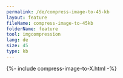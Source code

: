 ```yaml
---
permalink: /de/compress-image-to-45-kb
layout: feature
fileName: compress-image-to-45kb
folderName: feature
tool: imgcompression
lang: de
size: 45
type: kb
---
```


{%- include compress-image-to-X.html -%}
